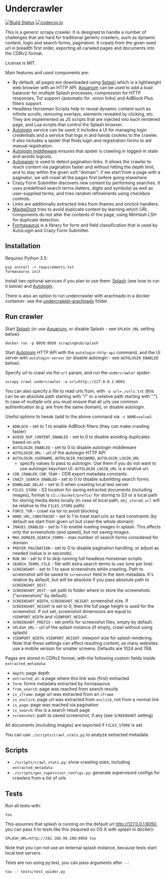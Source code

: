 Undercrawler
============

[![Build Status](https://travis-ci.org/TeamHG-Memex/undercrawler.svg?branch=master)](https://travis-ci.org/TeamHG-Memex/undercrawler)
[![codecov.io](https://codecov.io/github/TeamHG-Memex/undercrawler/coverage.svg?branch=master)](https://codecov.io/github/TeamHG-Memex/undercrawler?branch=master)

This is a generic scrapy crawler. It is designed to handle a number
of challenges that are hard for traditional generic crawlers, such as
dynamic content, login and search forms, pagination. It crawls from the given
seed url in breadth first order,
exporting all carwled pages and documents into the CDRv2 format.

License is MIT.

Main features and used components are:

- By default, all pages are downloaded using [Splash](http://splash.readthedocs.io)
  which is a lightweight web browser with an HTTP API.
  [Aquarium](https://github.com/TeamHG-Memex/aquarium) can be used to
  add a load balancer for multiple Splash processes,
  compression for HTTP responses, Tor support (automatic for .onion links) and
  AdBlock Plus filters support.
- Headless Horseman Scripts help to reveal dynamic content
  such as infinite scrolls, removing overlays,
  elements revealed by clicking, etc.
  They are implemented as JS scripts that are injected into each rendered page,
  and Lua scripts that control the Splash browser.
- [Autologin](https://github.com/TeamHG-Memex/autologin) service can be used:
  it includes a UI for managing login credentials and a service that logs in
  and hands cookies to the crawler.
  It also includes a spider that finds login and registration forms
  to aid manual registration.
- [Autologin middleware](https://github.com/TeamHG-Memex/autologin-middleware)
  ensures that spider is crawling in logged-in state and avoids logouts.
- [Autopager](https://github.com/TeamHG-Memex/autopager) is used to detect
  pagination links. It allows the crawler to reach content via pagination
  faster and without hitting the depth limit,
  and to stay within the given soft "domain":
  if we start from a page with a paginator,
  we will crawl all the pages first before going elsewhere.
- Crazy Form Submitter discovers new content by performing searches.
  It uses predefined search terms (letters, digits and symbols) as well as
  user-supplied terms, and tries random refinements using checkbox controls.
- Links are additionally extracted links from iframes and onclick handlers.
- [MaybeDont](https://github.com/TeamHG-Memex/MaybeDont)
  tries to avoid duplicate content by learning which URL
  components do not alter the contents of the page, using MinHash LSH
  for duplicate detection.
- [Formasaurus](https://github.com/TeamHG-Memex/Formasaurus) is a library
  for form and field classification that is used by AutoLogin and
  Crazy Form Submitter.


Installation
------------

Requires Python 3.5:

    pip install -r requirements.txt
    formasaurus init

Install two optional services if you plan to use them:
[Splash](http://splash.readthedocs.io/) (see how to run it below)
and [Autologin](https://github.com/TeamHG-Memex/autologin).

There is also an option to run undercrawler with arachnado in a docker container:
see the [undercrawler-arachnado](./undercrawler-arachnado/README.md)
folder.


Run crawler
-----------

Start [Splash](http://splash.readthedocs.io/)
(or use [Aquarium](https://github.com/TeamHG-Memex/aquarium),
or disable Splash - see ``SPLASH_URL`` setting below):

    docker run -p 8050:8050 scrapinghub/splash

Start [Autologin](https://github.com/TeamHG-Memex/autologin) HTTP API
with the ``autologin-http-api`` command,
and the UI server with ``autologin-server``
(or disable autologin - see ``AUTOLOGIN_ENABLED`` below).

Specify url to crawl via the ``url`` param, and run the ``undercrawler`` spider:

    scrapy crawl undercrawler -a url=http://127.0.0.1:8001

You can also specify a file to read urls from, with ``-a url=./urls.txt``
(this can be an absolute path starting with "/" or a relative path starting with ".").
In case of multiple urls you must ensure that all urls use common authentication
(e.g. are from the same domain), or disable autologin.

Useful options to tweak (add to the above command via ``-s NAME=value``):

- ``ADBLOCK`` - set to 1 to enable AdBlock filters (they can make crawling faster)
- ``AVOID_DUP_CONTENT_ENABLED`` - set to 0 to disable avoiding duplicates
  based on urls
- ``AUTOLOGIN_ENABLED`` - set to 0 to disable autologin middleware
- ``AUTOLOGIN_URL`` - url of the autologin HTTP API
- ``AUTOLOGIN_USERNAME``, ``AUTOLOGIN_PASSWORD``, ``AUTOLOGIN_LOGIN_URL``
  - specify values to pass to autologin.
  Use them if you do not want to use autologin keychain UI.
  ``AUTOLOGIN_LOGIN_URL`` is a relative url.
- ``CDR_CRAWLER``, ``CDR_TEAM`` - CDR export metadata constants
- ``CRAZY_SEARCH_ENABLED`` - set to 0 to disable submitting search forms
- ``DOWNLOAD_DELAY`` - set to 0 when crawling local test server
- ``FILES_STORE`` - S3 location for saving extracted documents (including images),
  format is ``s3://bucket/prefix/`` for storing to S3 or a local path for storing
  media items locally (in case of local path, ``obj_stored_url`` will be relative
  to the ``FILES_STORE`` path).
- ``FORCE_TOR`` - crawl via tor to avoid blocking
- ``HARD_URL_CONSTRAINT`` - set to 1 to treat start urls as hard constraints
  (by default we start from given url but crawl the whole domain)
- ``IMAGES_ENABLED`` - set to 1 to enable loading images in splash.
  This affects only the screenshots (and speed), but not saving images.
- ``MAX_DOMAIN_SEARCH_FORMS`` - max number of search forms considered for domain
- ``PREFER_PAGINATION`` - set to 0 to disable pagination handling, or adjust
  as needed (value is in seconds).
- ``RUN_HH`` - set to 0 to skip running full headless-horseman scripts.
- ``SEARCH_TERMS_FILE`` - file with extra search terms to use (one per line)
- ``SCREENSHOT`` - set to 1 to save screenshots while crawling. Path to screenshot
   will be saved to ``screenshot`` field in the item metadata. It's relative by
   default, but will be absolute if you pass absolute path to ``SCREENSHOT_DEST``.
- ``SCREENSHOT_DEST`` - set path to folder where to store the screenshots
   ("screenshots" by default).
- ``SCREENSHOT_WIDTH``, ``SCREENSHOT_HEIGHT``: screenshot size.
   If ``SCREENSHOT_HEIGHT`` is set to 0, then the full page height is used for the
   screenshot. If not set, screenshot dimensions are equal to
 ``VIEWPORT_WIDTH`` and ``VIEWPORT_HEIGHT``.
- ``SCREENSHOT_PREFIX`` - set prefix for screenshot files, empty by default.
- ``SPLASH_URL`` - url of the splash instance
  (if empty, crawl without using splash)
- ``VIEWPORT_WIDTH``, ``VIEWPORT_HEIGHT``: viewport size for splash rendering.
  Note that these settings can affect resulting content, as
  many websites use a mobile version for smaller screens.
  Defaults are 1024 and 768.

Pages are stored in CDRv2 format, with the following custom fields inside
``extracted_metadata``:

- ``depth``: page depth
- ``extracted_at``: a page where this link was (first) extracted
- ``form``: forms metadata extracted by formasaurus
- ``from_search``: page was reached from search results
- ``is_iframe``: page url was extracted from an ``iframe``
- ``is_onclick``: page url was extracted from ``onclick``, not from a normal link
- ``is_page``: page was reached via pagination
- ``is_search``: this is a search result page
- ``screenshot``: path to saved screenshot, if any (see ``SCREENSHOT`` setting)

All documents (including images) are exported if ``FILES_STORE`` is set.

You can use ``./scripts/crawl_stats.py`` to analyze extracted metadata.

Scripts
-------

* ``./scripts/crawl_stats.py``:
  show crawling stats, including ``extracted_metadata``
* ``./scripts/gen_supervisor_configs.py``:
  generate supervisord configs for crawlers from a list of urls

Tests
-----

Run all tests with:

    tox

This assumes that splash is running on the default url http://127.0.0.1:8050,
you can pass it to tests like this (required on OS X with splash in docker):

    SPLASH_URL=http://192.168.99.100:8050 tox

Note that you can not use an external splash instance, because tests start
local test servers.

Tests are run using py.test, you can pass arguments after ``--``:

    tox -- tests/test_spider.py
